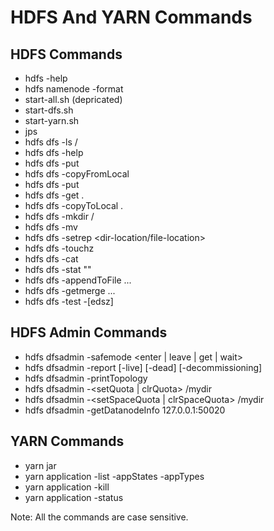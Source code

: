 # HDFS And YARN Commands
## HDFS Commands
* hdfs -help
* hdfs namenode -format
* start-all.sh 
	(depricated)
* start-dfs.sh
* start-yarn.sh
* jps
* hdfs dfs -ls /
* hdfs dfs -help
* hdfs dfs -put <local-file-location> <hdfs-paste-location>
* hdfs dfs -copyFromLocal <local-file-location> <hdfs-paste-location>
* hdfs dfs -put <local-file-location> <hdfs-cluster-url>
* hdfs dfs -get <hdfs-file-location> .<local-paste-location>
* hdfs dfs -copyToLocal <hdfs-file-location> .<local-paste-location>
* hdfs dfs -mkdir /<directory-name>
* hdfs dfs -mv <file> <move-location>
* hdfs dfs -setrep <replication-factor> <dir-location/file-location>
* hdfs dfs -touchz <file-name-with-location>
* hdfs dfs -cat <file-name-with-location>
* hdfs dfs -stat "<attributes>" <file-name-with-location>
* hdfs dfs -appendToFile <localsrc> ... <dst>
* hdfs dfs -getmerge <hdfssrc> ... <localdst>
* hdfs dfs -test -[edsz] 

## HDFS Admin Commands
* hdfs dfsadmin -safemode <enter | leave | get | wait>
* hdfs dfsadmin -report [-live] [-dead] [-decommissioning]
* hdfs dfsadmin -printTopology
* hdfs dfsadmin -<setQuota | clrQuota> /mydir
* hdfs dfsadmin -<setSpaceQuota | clrSpaceQuota> /mydir <size-in mb>
* hdfs dfsadmin -getDatanodeInfo 127.0.0.1:50020

## YARN Commands
* yarn jar <your-jar-file> <CLAUSE>
* yarn application -list -appStates <appStates-parameters> -appTypes <appTypes-parameters>
* yarn application -kill <application-ID>
* yarn application -status <application-ID>
	

Note: All the commands are case sensitive.
